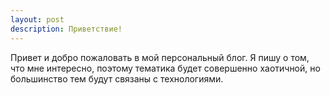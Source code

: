 ```yaml
---
layout: post
description: Приветствие!
---
```


Привет и добро пожаловать в мой персональный блог. 
Я пишу о том, что мне интересно, поэтому тематика будет совершенно хаотичной, но большинство тем будут связаны с технологиями.
